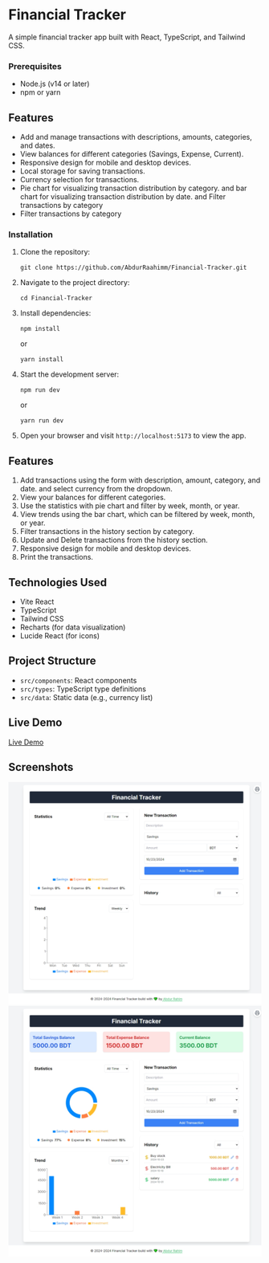 # Financial Tracker

A simple financial tracker app built with React, TypeScript, and Tailwind CSS.

### Prerequisites

- Node.js (v14 or later)
- npm or yarn

## Features

- Add and manage transactions with descriptions, amounts, categories, and dates.
- View balances for different categories (Savings, Expense, Current).
- Responsive design for mobile and desktop devices.
- Local storage for saving transactions.
- Currency selection for transactions. 
- Pie chart for visualizing transaction distribution by category. and bar chart for visualizing transaction distribution by date. and Filter transactions by category 
- Filter transactions by category

### Installation

1. Clone the repository:
   ```
   git clone https://github.com/AbdurRaahimm/Financial-Tracker.git
   ```

2. Navigate to the project directory:
   ```
   cd Financial-Tracker
   ```

3. Install dependencies:
   ```
   npm install
   ```
   or
   ```
   yarn install
   ```

4. Start the development server:
   ```
   npm run dev 
   ```
   or
   ```
   yarn run dev
   ```

5. Open your browser and visit `http://localhost:5173` to view the app.

## Features

1. Add transactions using the form with description, amount, category, and date. and select currency from the dropdown.
2. View your balances for different categories.
3. Use the statistics with pie chart and filter by week, month, or year.
4. View trends using the bar chart, which can be filtered by week, month, or year.
5. Filter transactions in the history section by category.
6. Update and Delete transactions from the history section.
7. Responsive design for mobile and desktop devices.
8. Print the transactions.

## Technologies Used

- Vite React
- TypeScript
- Tailwind CSS
- Recharts (for data visualization)
- Lucide React (for icons)

## Project Structure

- `src/components`: React components
- `src/types`: TypeScript type definitions
- `src/data`: Static data (e.g., currency list)


## Live Demo

[Live Demo](https://financiaal-tracker.netlify.app/)

## Screenshots

![Screenshot 1](./public/image.png)
![Screenshot 2](./public/image-1.png)
